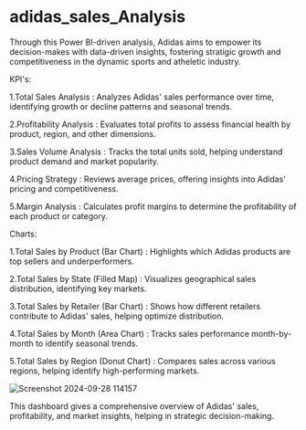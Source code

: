 # adidas_sales_Analysis

Through this Power BI-driven analysis, Adidas aims to empower its decision-makes with data-driven insights, fostering stratigic growth and 
competitiveness in the dynamic sports and atheletic industry.

KPI's:

1.Total Sales Analysis : Analyzes Adidas' sales performance over time, identifying growth or decline patterns and seasonal trends.

2.Profitability Analysis : Evaluates total profits to assess financial health by product, region, and other dimensions.

3.Sales Volume Analysis : Tracks the total units sold, helping understand product demand and market popularity.

4.Pricing Strategy : Reviews average prices, offering insights into Adidas’ pricing and competitiveness.

5.Margin Analysis : Calculates profit margins to determine the profitability of each product or category.


Charts:

1.Total Sales by Product (Bar Chart) : Highlights which Adidas products are top sellers and underperformers.

2.Total Sales by State (Filled Map) : Visualizes geographical sales distribution, identifying key markets.

3.Total Sales by Retailer (Bar Chart) : Shows how different retailers contribute to Adidas' sales, helping optimize distribution.

4.Total Sales by Month (Area Chart) : Tracks sales performance month-by-month to identify seasonal trends.

5.Total Sales by Region (Donut Chart) : Compares sales across various regions, helping identify high-performing markets.


![Screenshot 2024-09-28 114157](https://github.com/user-attachments/assets/c27d26fd-dc84-400f-b34b-6d5d81d2c287)













This dashboard gives a comprehensive overview of Adidas' sales, profitability, and market insights, helping in strategic decision-making.
